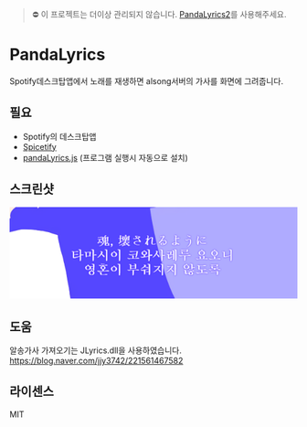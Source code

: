 > ⛔ 이 프로젝트는 더이상 관리되지 않습니다. [PandaLyrics2](https://github.com/vbalien/PandaLyrics2)를 사용해주세요.

# PandaLyrics

Spotify데스크탑앱에서 노래를 재생하면 alsong서버의 가사를 화면에 그려줍니다.



## 필요

* Spotify의 데스크탑앱
* [Spicetify](https://spicetify.app/)
* [pandaLyrics.js](https://github.com/vbalien/spicetify-extension-pandaLyrics) (프로그램 실행시 자동으로 설치)



## 스크린샷

![preview](./Assets/preview.png)



## 도움

알송가사 가져오기는 JLyrics.dll을 사용하였습니다.  https://blog.naver.com/jjy3742/221561467582



## 라이센스

MIT
